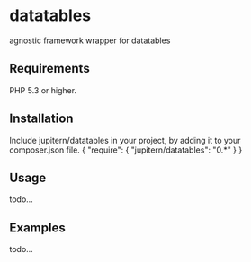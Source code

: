 # datatables
agnostic framework wrapper for datatables

## Requirements
PHP 5.3 or higher.

## Installation
Include jupitern/datatables in your project, by adding it to your composer.json file.
{
    "require": {
        "jupitern/datatables": "0.*"
    }
}

## Usage
todo...

## Examples
todo...
